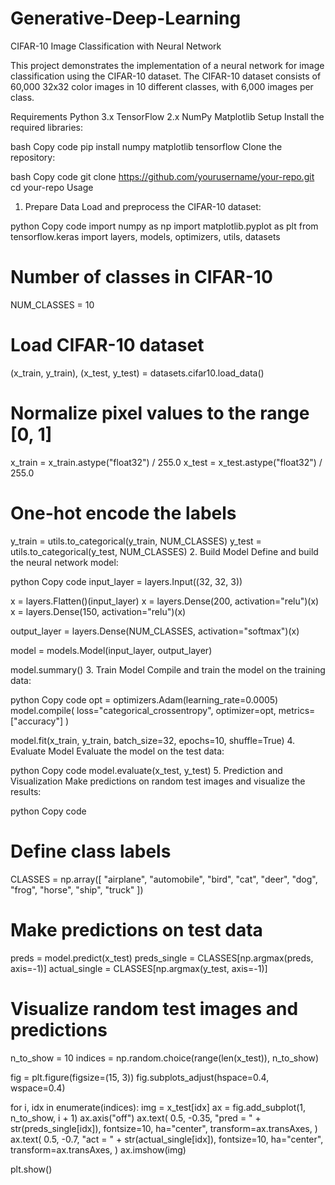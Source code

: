 # Generative-Deep-Learning
CIFAR-10 Image Classification with Neural Network

This project demonstrates the implementation of a neural network for image classification using the CIFAR-10 dataset. The CIFAR-10 dataset consists of 60,000 32x32 color images in 10 different classes, with 6,000 images per class.

Requirements
Python 3.x
TensorFlow 2.x
NumPy
Matplotlib
Setup
Install the required libraries:

bash
Copy code
pip install numpy matplotlib tensorflow
Clone the repository:

bash
Copy code
git clone https://github.com/yourusername/your-repo.git
cd your-repo
Usage
1. Prepare Data
Load and preprocess the CIFAR-10 dataset:

python
Copy code
import numpy as np
import matplotlib.pyplot as plt
from tensorflow.keras import layers, models, optimizers, utils, datasets

# Number of classes in CIFAR-10
NUM_CLASSES = 10

# Load CIFAR-10 dataset
(x_train, y_train), (x_test, y_test) = datasets.cifar10.load_data()

# Normalize pixel values to the range [0, 1]
x_train = x_train.astype("float32") / 255.0
x_test = x_test.astype("float32") / 255.0

# One-hot encode the labels
y_train = utils.to_categorical(y_train, NUM_CLASSES)
y_test = utils.to_categorical(y_test, NUM_CLASSES)
2. Build Model
Define and build the neural network model:

python
Copy code
input_layer = layers.Input((32, 32, 3))

x = layers.Flatten()(input_layer)
x = layers.Dense(200, activation="relu")(x)
x = layers.Dense(150, activation="relu")(x)

output_layer = layers.Dense(NUM_CLASSES, activation="softmax")(x)

model = models.Model(input_layer, output_layer)

model.summary()
3. Train Model
Compile and train the model on the training data:

python
Copy code
opt = optimizers.Adam(learning_rate=0.0005)
model.compile(
    loss="categorical_crossentropy", optimizer=opt, metrics=["accuracy"]
)

model.fit(x_train, y_train, batch_size=32, epochs=10, shuffle=True)
4. Evaluate Model
Evaluate the model on the test data:

python
Copy code
model.evaluate(x_test, y_test)
5. Prediction and Visualization
Make predictions on random test images and visualize the results:

python
Copy code
# Define class labels
CLASSES = np.array([
    "airplane", "automobile", "bird", "cat", "deer",
    "dog", "frog", "horse", "ship", "truck"
])

# Make predictions on test data
preds = model.predict(x_test)
preds_single = CLASSES[np.argmax(preds, axis=-1)]
actual_single = CLASSES[np.argmax(y_test, axis=-1)]

# Visualize random test images and predictions
n_to_show = 10
indices = np.random.choice(range(len(x_test)), n_to_show)

fig = plt.figure(figsize=(15, 3))
fig.subplots_adjust(hspace=0.4, wspace=0.4)

for i, idx in enumerate(indices):
    img = x_test[idx]
    ax = fig.add_subplot(1, n_to_show, i + 1)
    ax.axis("off")
    ax.text(
        0.5,
        -0.35,
        "pred = " + str(preds_single[idx]),
        fontsize=10,
        ha="center",
        transform=ax.transAxes,
    )
    ax.text(
        0.5,
        -0.7,
        "act = " + str(actual_single[idx]),
        fontsize=10,
        ha="center",
        transform=ax.transAxes,
    )
    ax.imshow(img)

plt.show()
